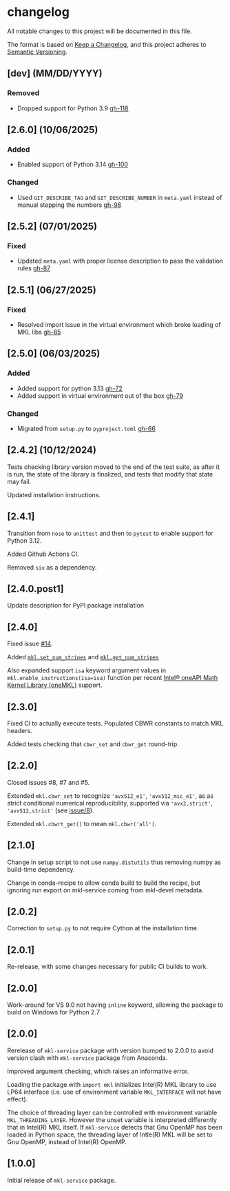 # changelog
All notable changes to this project will be documented in this file.

The format is based on [Keep a Changelog](https://keepachangelog.com/en/1.1.0/),
and this project adheres to [Semantic Versioning](https://semver.org/spec/v2.0.0.html).

## [dev] (MM/DD/YYYY)

### Removed
* Dropped support for Python 3.9 [gh-118](https://github.com/IntelPython/mkl-service/pull/118)

## [2.6.0] (10/06/2025)

### Added
* Enabled support of Python 3.14 [gh-100](https://github.com/IntelPython/mkl-service/pull/100)

### Changed
* Used `GIT_DESCRIBE_TAG` and `GIT_DESCRIBE_NUMBER` in `meta.yaml` instead of manual stepping the numbers [gh-98](github.com/IntelPython/mkl-service/pull/98)

## [2.5.2] (07/01/2025)

### Fixed
* Updated `meta.yaml` with proper license description to pass the validation rules [gh-87](github.com/IntelPython/mkl-service/pull/87)

## [2.5.1] (06/27/2025)

### Fixed
* Resolved import issue in the virtual environment which broke loading of MKL libs [gh-85](github.com/IntelPython/mkl-service/pull/85)

## [2.5.0] (06/03/2025)

### Added
* Added support for python 3.13 [gh-72](github.com/IntelPython/mkl-service/pull/72)
* Added support in virtual environment out of the box [gh-79](github.com/IntelPython/mkl-service/pull/79)

### Changed
* Migrated from `setup.py` to `pyproject.toml` [gh-66](github.com/IntelPython/mkl-service/pull/66)

## [2.4.2] (10/12/2024)

Tests checking library version moved to the end of the test suite, as after it is run, the state of the library is finalized, and tests that modify that state may fail.

Updated installation instructions.

## [2.4.1]

Transition from `nose` to `unittest` and then to `pytest` to enable support for Python 3.12.

Added Github Actions CI.

Removed `six` as a dependency.

## [2.4.0.post1]

Update description for PyPI package installation

## [2.4.0]

Fixed issue [#14](https://github.com/IntelPython/mkl-service/issues/14).

Added [`mkl.set_num_stripes`](https://software.intel.com/content/www/us/en/develop/documentation/onemkl-developer-reference-c/top/support-functions/threading-control/mkl-set-num-stripes.html) and [`mkl.get_num_stripes`](https://software.intel.com/content/www/us/en/develop/documentation/onemkl-developer-reference-c/top/support-functions/threading-control/mkl-get-num-stripes.html)

Also expanded support `isa` keyword argument values in `mkl.enable_instructions(isa=isa)` function per recent [Intel® oneAPI Math Kernel Library (oneMKL)](https://www.intel.com/content/www/us/en/docs/onemkl/developer-guide-linux/2025-2/instruction-set-specific-dispatch-on-intel-archs.html) support.

## [2.3.0]

Fixed CI to actually execute tests. Populated CBWR constants to match MKL headers.

Added tests checking that `cbwr_set` and `cbwr_get` round-trip.

## [2.2.0]

Closed issues #8, #7 and #5.

Extended `mkl.cbwr_set` to recognize `'avx512_e1'`, `'avx512_mic_e1'`, as as strict conditional numerical reproducibility, supported via `'avx2,strict'`, `'avx512,strict'` (see [issue/8](http://github.com/IntelPython/mkl-service/issues/8)).

Extended `mkl.cbwrt_get()` to mean `mkl.cbwr('all')`.

## [2.1.0]

Change in setup script to not use `numpy.distutils` thus removing numpy as build-time dependency.

Change in conda-recipe to allow conda build to build the recipe, but ignoring run export on mkl-service coming from mkl-devel metadata.

## [2.0.2]

Correction to `setup.py` to not require Cython at the installation time.

## [2.0.1]

Re-release, with some changes necessary for public CI builds to work.

## [2.0.0]

Work-around for VS 9.0 not having `inline` keyword, allowing the package to build on Windows for Python 2.7

## [2.0.0]

Rerelease of `mkl-service` package with version bumped to 2.0.0 to avoid version clash with `mkl-service` package from Anaconda.

Improved argument checking, which raises an informative error.

Loading the package with `import mkl` initializes Intel(R) MKL library to use LP64 interface (i.e. use of environment variable `MKL_INTERFACE` will not have effect).

The choice of threading layer can be controlled with environment variable `MKL_THREADING_LAYER`. However the unset variable is interpreted differently that in Intel(R) MKL itself. If `mkl-service` detects that Gnu OpenMP has been loaded in Python space, the threading layer of Intle(R) MKL will be set to Gnu OpenMP, instead of Intel(R) OpenMP.

## [1.0.0]

Initial release of `mkl-service` package.
